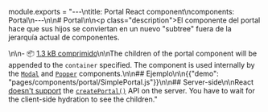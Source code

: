 module.exports = "---\ntitle: Portal React component\ncomponents: Portal\n---\n\n# Portal\n\n<p class=\"description\">El componente del portal hace que sus hijos se conviertan en un nuevo \"subtree\" fuera de la jerarquía actual de componentes.</p>\n\n- 📦 [1.3 kB comprimido](/size-snapshot)\n\nThe children of the portal component will be appended to the `container` specified. The component is used internally by the [`Modal`](/components/modal/) and [`Popper`](/components/popper/) components.\n\n## Ejemplo\n\n{{\"demo\": \"pages/components/portal/SimplePortal.js\"}}\n\n## Server-side\n\nReact [doesn't support](https://github.com/facebook/react/issues/13097) the [`createPortal()`](https://reactjs.org/docs/portals.html) API on the server. You have to wait for the client-side hydration to see the children."